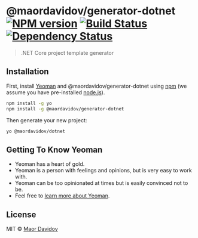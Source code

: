 # @maordavidov/generator-dotnet [![NPM version][npm-image]][npm-url] [![Build Status][travis-image]][travis-url] [![Dependency Status][daviddm-image]][daviddm-url]
> .NET Core project template generator

## Installation

First, install [Yeoman](http://yeoman.io) and @maordavidov/generator-dotnet using [npm](https://www.npmjs.com/) (we assume you have pre-installed [node.js](https://nodejs.org/)).

```bash
npm install -g yo
npm install -g @maordavidov/generator-dotnet
```

Then generate your new project:

```bash
yo @maordavidov/dotnet
```

## Getting To Know Yeoman

 * Yeoman has a heart of gold.
 * Yeoman is a person with feelings and opinions, but is very easy to work with.
 * Yeoman can be too opinionated at times but is easily convinced not to be.
 * Feel free to [learn more about Yeoman](http://yeoman.io/).

## License

MIT © [Maor Davidov]()


[npm-image]: https://badge.fury.io/js/generator-dotnet-core.svg
[npm-url]: https://npmjs.org/package/@maordavidov/generator-dotnet
[travis-image]: https://travis-ci.org/maordavidov/generator-dotnet-core.svg?branch=master
[travis-url]: https://travis-ci.org/maordavidov/generator-dotnet-core
[daviddm-image]: https://david-dm.org/maordavidov/generator-dotnet-core.svg?theme=shields.io
[daviddm-url]: https://david-dm.org/maordavidov/generator-dotnet-core
